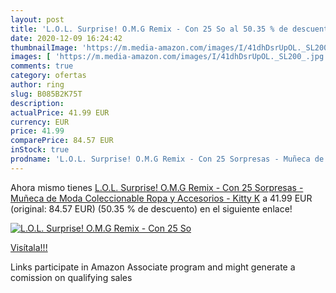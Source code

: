 ```yaml
---
layout: post
title: 'L.O.L. Surprise! O.M.G Remix - Con 25 So al 50.35 % de descuento'
date: 2020-12-09 16:24:42
thumbnailImage: 'https://m.media-amazon.com/images/I/41dhDsrUpOL._SL200_.jpg'
images: [ 'https://m.media-amazon.com/images/I/41dhDsrUpOL._SL200_.jpg' ]
comments: true
category: ofertas
author: ring
slug: B085B2K75T
description:
actualPrice: 41.99 EUR
currency: EUR
price: 41.99
comparePrice: 84.57 EUR
inStock: true
prodname: 'L.O.L. Surprise! O.M.G Remix - Con 25 Sorpresas - Muñeca de Moda Coleccionable  Ropa y Accesorios - Kitty K'
---
```


Ahora mismo tienes [L.O.L. Surprise! O.M.G Remix - Con 25 Sorpresas - Muñeca de Moda Coleccionable  Ropa y Accesorios - Kitty K](https://www.amazon.es/dp/B085B2K75T/?tag=tolees-21) a 41.99 EUR (original: 84.57 EUR) (50.35 %  de descuento) en el siguiente enlace!

[![L.O.L. Surprise! O.M.G Remix - Con 25 So](https://m.media-amazon.com/images/I/41dhDsrUpOL._SL200_.jpg)](https://www.amazon.es/dp/B085B2K75T/?tag=tolees-21)

[Visítala!!!](https://www.amazon.es/dp/B085B2K75T/?tag=tolees-21)

Links participate in Amazon Associate program and might generate a comission on qualifying sales
